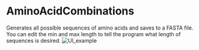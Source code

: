# AminoAcidCombinations
Generates all possible sequences of amino acids and saves to a FASTA file. You can edit the min and max length to tell the program what length of sequences is desired.
![UI_example](/AminoAcidCombinations/UI_example.PNG?raw=true)

